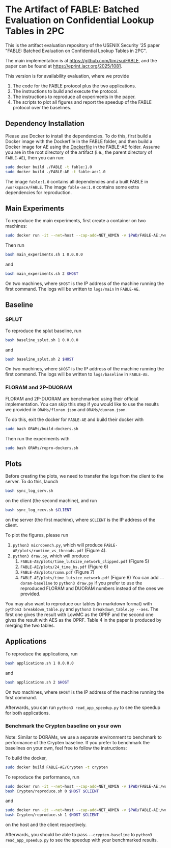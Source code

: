 # The Artifact of FABLE: Batched Evaluation on Confidential Lookup Tables in 2PC

This is the artifact evaluation repository of the USENIX Security '25 paper "FABLE: Batched Evaluation on Confidential Lookup Tables in 2PC". 

The main implementation is at https://github.com/timzsu/FABLE, and the paper can be found at https://eprint.iacr.org/2025/1081. 

This version is for availability evaluation, where we provide
1. The code for the FABLE protocol plus the two applications. 
2. The instructions to build and execute the protocol. 
3. The instructions to reproduce all experiments in the paper. 
4. The scripts to plot all figures and report the speedup of the FABLE protocol over the baselines. 

## Dependency Installation

Please use Docker to install the dependencies. To do this, first build a Docker image with the Dockerfile in the FABLE folder, and then build a Docker image for AE using the [Dockerfile](./Dockerfile) in the FABLE-AE folder. Assume you are in the root directory of the artifact (i.e., the parent directory of `FABLE-AE`), then you can run:
```bash
sudo docker build ./FABLE -t fable:1.0
sudo docker build ./FABLE-AE -t fable-ae:1.0
```
The image `fable:1.0` contains all dependencies and a built FABLE in `/workspace/FABLE`. The image `fable-ae:1.0` contains some extra dependencies for reproduction. 

## Main Experiments

To reproduce the main experiments, first create a container on two machines: 
```bash
sudo docker run -it --net=host --cap-add=NET_ADMIN -v $PWD/FABLE-AE:/workspace/AE -w /workspace/AE fable-ae:1.0
```
Then run 
```bash
bash main_experiments.sh 1 0.0.0.0
```
and
```bash
bash main_experiments.sh 2 $HOST
```
On two machines, where `$HOST` is the IP address of the machine running the first command. 
The logs will be written to `logs/main` in `FABLE-AE`.

## Baseline

### SPLUT

To reproduce the splut baseline, run 
```bash
bash baseline_splut.sh 1 0.0.0.0
```
and
```bash
bash baseline_splut.sh 2 $HOST
```
On two machines, where `$HOST` is the IP address of the machine running the first command. 
The logs will be written to `logs/baseline` in `FABLE-AE`.

### FLORAM and 2P-DUORAM

FLORAM and 2P-DUORAM are benchmarked using their official implementation. You can skip this step if you would like to use the results we provided in `ORAMs/floram.json` and `ORAMs/duoram.json`. 

To do this, exit the docker for `FABLE-AE` and build their docker with
```bash
sudo bash ORAMs/build-dockers.sh
```
Then run the experiments with 
```bash
sudo bash ORAMs/repro-dockers.sh
```

## Plots

Before creating the plots, we need to transfer the logs from the client to the server. To do this, launch 
```bash
bash sync_log_serv.sh
```
on the client (the second machine), and run
```bash
bash sync_log_recv.sh $CLIENT
```
on the server (the first machine), where `$CLIENT` is the IP address of the client. 

To plot the figures, please run 
1. `python3 microbench.py`, which will produce `FABLE-AE/plots/runtime_vs_threads.pdf` (Figure 4). 
2. `python3 draw.py`, which will produce
    1. `FABLE-AE/plots/time_lutsize_network_clipped.pdf` (Figure 5)
    2. `FABLE-AE/plots/24_time_bs.pdf` (Figure 6)
    3. `FABLE-AE/plots/comm.pdf` (Figure 7)
    4. `FABLE-AE/plots/time_lutsize_network.pdf` (Figure 8)
You can add `--doram-baseline` to `python3 draw.py` if you prefer to use the reproduced FLORAM and DUORAM numbers instead of the ones we provided. 

You may also want to reproduce our tables (in markdown format) with `python3 breakdown_table.py` and `python3 breakdown_table.py --aes`. The first one gives the result with LowMC as the OPRF and the second one gives the result with AES as the OPRF. Table 4 in the paper is produced by merging the two tables. 

## Applications

To reproduce the applications, run 
```bash
bash applications.sh 1 0.0.0.0
```
and
```bash
bash applications.sh 2 $HOST
```
On two machines, where `$HOST` is the IP address of the machine running the first command. 

Afterwards, you can run `python3 read_app_speedup.py` to see the speedup for both applications. 

### Benchmark the Crypten baseline on your own
Note: Similar to DORAMs, we use a separate environment to benchmark to performance of the Crypten baseline. If you prefer to benchmark the baselines on your own, feel free to follow the instructions: 

To build the docker, 
```bash
sudo docker build FABLE-AE/Crypten -t crypten
```

To reproduce the performance, run
```bash
sudo docker run -it --net=host --cap-add=NET_ADMIN -v $PWD/FABLE-AE:/workspace/AE -w /workspace/AE crypten
bash Crypten/reproduce.sh 0 $HOST $CLIENT
```
and
```bash
sudo docker run -it --net=host --cap-add=NET_ADMIN -v $PWD/FABLE-AE:/workspace/AE -w /workspace/AE crypten
bash Crypten/reproduce.sh 1 $HOST $CLIENT
```
on the host and the client respectively. 

Afterwards, you should be able to pass `--crypten-baseline` to `python3 read_app_speedup.py` to see the speedup with your benchmarked results. 
